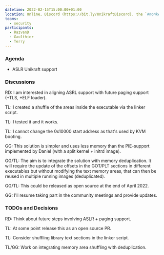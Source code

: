 ```yaml
---
datetime: 2022-02-15T15:00:00+01:00
location: Online, Discord (https://bit.ly/UnikraftDiscord), the `#monkey-business` voice channel
teams:
  - security
participants:
  - RazvanD
  - Gaulthier
  - Terry
---
```


### Agenda

* ASLR Unikraft support

### Discussions

RD: I am interested in aligning ASRL support with future paging support (+TLS, +ELF loader).

TL: I created a shuffle of the areas inside the executable via the linker script.

TL: I tested it and it works.

TL: I cannot change the 0x10000 start address as that's used by KVM booting.

GG: This solution is simpler and uses less memory than the PIE-support implemented by Daniel (with a split kernel + initrd image).

GG/TL: The aim is to integrate the solution with memory deduplication.
It will require the update of the offsets in the GOT/PLT sections in different executables but without modifying the text memory areas, that can then be reused in multiple running images (deduplicated).

GG/TL: This could be released as open source at the end of April 2022.

GG: I'll resume taking part in the community meetings and provide updates.

### TODOs and Decisions

RD: Think about future steps involving ASLR + paging support.

TL: At some point release this as an open source PR.

TL: Consider shuffling library text sections in the linker script.

TL/GG: Work on integrating memory area shuffling with deduplication.
